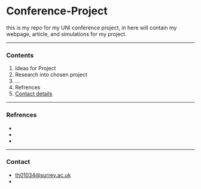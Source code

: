 # Conference-Project
this is my repo for my UNI conference project, in here will contain my webpage, article, and simulations for my project.

***

### Contents
1. Ideas for Project
2. Research into chosen project
3. ...
4. Refrences
5. [Contact details](Contact)


***
### Refrences
-
-
-

***
### Contact
- <th01034@surrey.ac.uk>
- 
